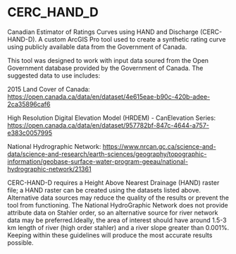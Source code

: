 # CERC_HAND_D
Canadian Estimator of Ratings Curves using HAND and Discharge (CERC-HAND-D). A custom ArcGIS Pro tool used to create a synthetic rating curve using publicly available data from the  Government of Canada.

This tool was designed to work with input data soured from the Open Government database provided by the Government of Canada. The suggested data to use includes:

2015 Land Cover of Canada: https://open.canada.ca/data/en/dataset/4e615eae-b90c-420b-adee-2ca35896caf6

High Resolution Digital Elevation Model (HRDEM) - CanElevation Series: https://open.canada.ca/data/en/dataset/957782bf-847c-4644-a757-e383c0057995

National Hydrographic Network: https://www.nrcan.gc.ca/science-and-data/science-and-research/earth-sciences/geography/topographic-information/geobase-surface-water-program-geeau/national-hydrographic-network/21361

CERC-HAND-D requires a Height Above Nearest Drainage (HAND) raster file; a HAND raster can be created using the datasets listed above. Alternative data sources may reduce the quality of the results or prevent the tool from functioning. The National HydroGraphic Network does not provide attribute data on Stahler order, so an alternative source for river network data may be preferred.Ideally, the area of interest should have around 1.5-3 km length of river (high order stahler) and a river 
slope greater than 0.001%. Keeping within these guidelines will produce the most accurate results possible. 
